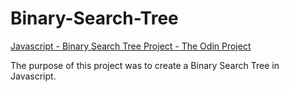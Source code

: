 # Binary-Search-Tree

[Javascript - Binary Search Tree Project - The Odin Project](https://www.theodinproject.com/lessons/javascript-binary-search-trees)

The purpose of this project was to create a Binary Search Tree in Javascript.
